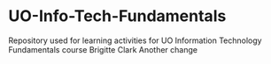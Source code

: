 # UO-Info-Tech-Fundamentals
Repository used for learning activities for UO Information Technology Fundamentals course
Brigitte Clark
Another change